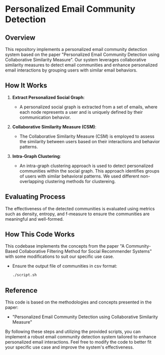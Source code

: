 # Personalized Email Community Detection

## Overview

This repository implements a personalized email community detection system based on the paper "Personalized Email Community Detection using Collaborative Similarity Measure". Our system leverages collaborative similarity measures to detect email communities and enhance personalized email interactions by grouping users with similar email behaviors.

## How It Works

1. **Extract Personalized Social Graph**:
   - A personalized social graph is extracted from a set of emails, where each node represents a user and is uniquely defined by their communication behavior.

2. **Collaborative Similarity Measure (CSM)**:
   - The Collaborative Similarity Measure (CSM) is employed to assess the similarity between users based on their interactions and behavior patterns. 

3. **Intra-Graph Clustering**:
   - An intra-graph clustering approach is used to detect personalized communities within the social graph. This approach identifies groups of users with similar behavioral patterns. We used different non-overlapping clustering methods for clustereing. 

## Evaluating Process

The effectiveness of the detected communities is evaluated using metrics such as density, entropy, and f-measure to ensure the communities are meaningful and well-formed.

## How This Code Works

This codebase implements the concepts from the paper "A Community-Based Collaborative Filtering Method for Social Recommender Systems" with some modifications to suit our specific use case.
   - Ensure the output file of communities in csv format:
     ```bash
     ./script.sh
     ```
     
## Reference

This code is based on the methodologies and concepts presented in the paper:
- "Personalized Email Community Detection using Collaborative Similarity Measure"

By following these steps and utilizing the provided scripts, you can implement a robust email community detection system tailored to enhance personalized email interactions. Feel free to modify the code to better fit your specific use case and improve the system's effectiveness.


